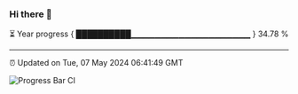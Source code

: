 ### Hi there 👋

⏳ Year progress { ██████████▁▁▁▁▁▁▁▁▁▁▁▁▁▁▁▁▁▁▁▁ } 34.78 %

---

⏰ Updated on Tue, 07 May 2024 06:41:49 GMT

![Progress Bar CI](https://github.com/IshwaranRudhara/GIT-ACTION/workflows/Progress%20Bar%20CI/badge.svg)
